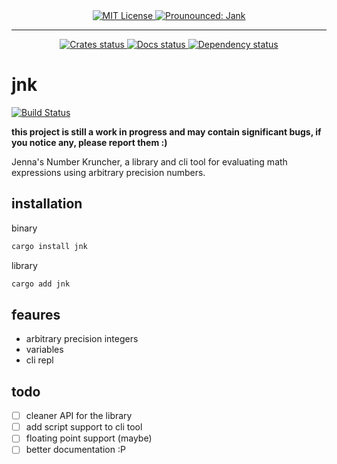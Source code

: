 <div align="center">
  <a href="https://choosealicense.com/licenses/mit/">
    <img src="https://img.shields.io/badge/License-MIT-green.svg?style=for-the-badge" alt="MIT License"/>
  </a>
  <a href="https://shields.io/">
    <img src="https://img.shields.io/badge/Prounounced-%22Jank%22-informational?style=for-the-badge" alt="Prounounced: Jank"/>
  </a>
  <hr/>
  <a href="https://crates.io/crates/jnk">
    <img src="https://img.shields.io/crates/v/jnk.svg?style=for-the-badge" alt="Crates status"/>
  </a>
  <a href="https://docs.rs/jnk/latest/jnk/">
    <img src="https://img.shields.io/docsrs/jnk/latest?style=for-the-badge" alt="Docs status"/>
  </a>
  <a href="https://deps.rs/repo/github/Ex-32/jnk">
    <img src="https://deps.rs/repo/github/Ex-32/jnk/status.svg?style=for-the-badge" alt="Dependency status"/>
  </a>
</div>

# jnk
[![Build Status](https://github.com/Ex-32/jnk/workflows/CI/badge.svg)](https://github.com/Ex-32/jnk/actions?workflow=CI)

**this project is still a work in progress and may contain significant bugs, if you notice any, please report them :)**

Jenna's Number Kruncher, a library and cli tool for evaluating math expressions using arbitrary precision numbers.

## installation

binary

```bash
cargo install jnk
```

library

```bash
cargo add jnk
```

## feaures

- arbitrary precision integers
- variables
- cli repl

## todo

- [ ] cleaner API for the library
- [ ] add script support to cli tool
- [ ] floating point support (maybe)
- [ ] better documentation :P
